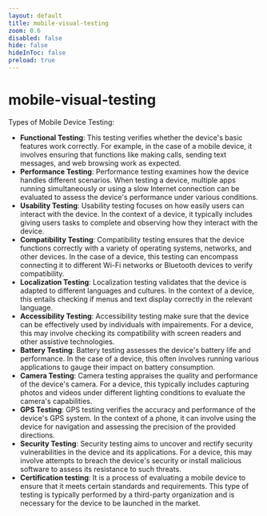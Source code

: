 ```yaml
---
layout: default 
title: mobile-visual-testing  
zoom: 0.6   
disabled: false 
hide: false 
hideInToc: false    
preload: true   
---
```



# mobile-visual-testing   

Types of Mobile Device Testing: 

- **Functional Testing**: This testing verifies whether the device's basic features work correctly. For example, in the case of a mobile device, it involves ensuring that functions like making calls, sending text messages, and web browsing work as expected.
- **Performance Testing**: Performance testing examines how the device handles different scenarios. When testing a device, multiple apps running simultaneously or using a slow Internet connection can be evaluated to assess the device's performance under various conditions.
- **Usability Testing**: Usability testing focuses on how easily users can interact with the device. In the context of a device, it typically includes giving users tasks to complete and observing how they interact with the device.
- **Compatibility Testing**: Compatibility testing ensures that the device functions correctly with a variety of operating systems, networks, and other devices. In the case of a device, this testing can encompass connecting it to different Wi-Fi networks or Bluetooth devices to verify compatibility.
- **Localization Testing**: Localization testing validates that the device is adapted to different languages and cultures. In the context of a device, this entails checking if menus and text display correctly in the relevant language.
- **Accessibility Testing**: Accessibility testing make sure that the device can be effectively used by individuals with impairements. For a device, this may involve checking its compatibility with screen readers and other assistive technologies.
- **Battery Testing**: Battery testing assesses the device's battery life and performance. In the case of a device, this often involves running various applications to gauge their impact on battery consumption.
- **Camera Testing**: Camera testing appraises the quality and performance of the device's camera. For a device, this typically includes capturing photos and videos under different lighting conditions to evaluate the camera's capabilities.
- **GPS Testing**: GPS testing verifies the accuracy and performance of the device's GPS system. In the context of a phone, it can involve using the device for navigation and assessing the precision of the provided directions.
- **Security Testing**: Security testing aims to uncover and rectify security vulnerabilities in the device and its applications. For a device, this may involve attempts to breach the device's security or install malicious software to assess its resistance to such threats.
- **Certification testing**: It is a process of evaluating a mobile device to ensure that it meets certain standards and requirements. This type of testing is typically performed by a third-party organization and is necessary for the device to be launched in the market.
